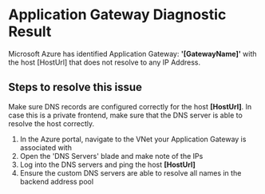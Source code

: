 <properties
pageTitle="My Application Gateway has No IP Address Resolved"
description="My Application Gateway has No IP Address Resolved"
infoBubbleText="Issues with your Application Gateway were detected. See details on the right."
service="microsoft.network"
resource="ApplicationGateway"
authors="Parag"
displayOrder="10"
articleId="AppGwChecklistNoIPAddressResolved"
diagnosticScenario="AppGwChecklistNoIPAddressResolved"
selfHelpType="Diagnostics"
supportTopicIds=""
resourceTags="windows"
productPesIds=""
cloudEnvironments="Public"
/>
# Application Gateway Diagnostic Result
<!--issueDescription-->
Microsoft Azure has identified Application Gateway: **'<!--$Gatewayname-->[GatewayName]<!--/$Gatewayname-->'** with the host <!--$HostUrl-->[HostUrl]<!--/$HostUrl--> that does not resolve to any IP Address.
<!--/issueDescription-->
## **Steps to resolve this issue**
Make sure DNS records are configured correctly for the host **<!--$HostUrl-->[HostUrl]<!--/$HostUrl-->**. In case this is a private frontend, make sure that the DNS server is able to resolve the host correctly.

1. In the Azure portal, navigate to the VNet your Application Gateway is associated with
2. Open the 'DNS Servers' blade and make note of the IPs
3. Log into the DNS servers and ping the host **<!--$HostUrl-->[HostUrl]<!--/$HostUrl-->**
4. Ensure the custom DNS servers are able to resolve all names in the backend address pool
